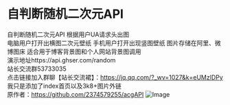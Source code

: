 # 自判断随机二次元API  
自判断随机二次元API 根据用户UA请求头出图  
电脑用户打开出横图二次元壁纸 手机用户打开出现竖图壁纸 图片存储在阿里、微博图床 适合用于博客背景图和个人网站背景图调用  
演示地址https://api.ghser.com/random  
站长交流群53733035  
点击链接加入群聊【站长交流裙】：https://jq.qq.com/?_wv=1027&k=eUMzlDPy  
我只是添加了index首页以及3k8+图片外链  
原作者：https://github.com/2374579255/acgAPI
![Image](https://ghser.com/wp-content/uploads/2020/07/QQ截图20200711175959.png)
